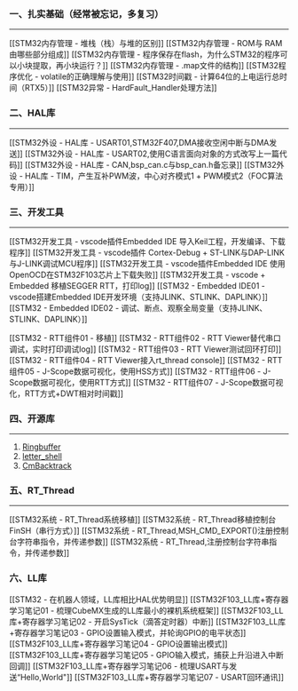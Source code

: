 ### 一、扎实基础（经常被忘记，多复习）
---
[[STM32内存管理 - 堆栈（栈）与堆的区别]]
[[STM32内存管理 - ROM与 RAM由哪些部分组成]]
[[STM32内存管理 -  程序保存在flash，为什么STM32的程序可以小块提取，再小块运行？]]
[[STM32内存管理 - .map文件的结构]]
[[STM32程序优化 - volatile的正确理解与使用]]
[[STM32时间戳 -  计算64位的上电运行总时间（RTX5）]]
[[STM32异常 - HardFault_Handler处理方法]]

### 二、HAL库
----
[[STM32外设 - HAL库 - USART01,STM32F407,DMA接收空闲中断与DMA发送]]
[[STM32外设 - HAL库 - USART02,使用C语言面向对象的方式改写上一篇代码]]
[[STM32外设 - HAL库 - CAN,bsp_can.c与bsp_can.h备忘录]]
[[STM32外设 - HAL库 - TIM，产生互补PWM波，中心对齐模式1 + PWM模式2（FOC算法专用）]]

### 三、开发工具
---
[[STM32开发工具 - vscode插件Embedded IDE 导入Keil工程，开发编译、下载程序]]
[[STM32开发工具 - vscode插件 Cortex-Debug + ST-LINK与DAP-LINK与J-LINK调试MCU程序]]
[[STM32开发工具 - vscode插件Embedded IDE 使用OpenOCD在STM32F103芯片上下载失败]]
[[STM32开发工具 - vscode + Embedded 移植SEGGER RTT，打印log]]
[[STM32 - Embedded IDE01 - vscode搭建Embedded IDE开发环境（支持JLINK、STLINK、DAPLINK）]]
[[STM32 - Embedded IDE02 - 调试、断点、观察全局变量（支持JLINK、STLINK、DAPLINK）]]

[[STM32 - RTT组件01 - 移植]]
[[STM32 - RTT组件02 - RTT Viewer替代串口调试，实时打印调试log]]
[[STM32 - RTT组件03 - RTT Viewer测试回环打印]]
[[STM32 - RTT组件04 - RTT Viewer接入rt_thread console]]
[[STM32 - RTT组件05 - J-Scope数据可视化，使用HSS方式]]
[[STM32 - RTT组件06 - J-Scope数据可视化，使用RTT方式]]
[[STM32 - RTT组件07 - J-Scope数据可视化，RTT方式+DWT相对时间戳]]

### 四、开源库
---
1. [Ringbuffer](https://github.com/xiaoxinpro/QueueForMcu)
2. [letter_shell](https://github.com/NevermindZZT/letter-shell)
3. [CmBacktrack](https://github.com/armink/CmBacktrace)

### 五、RT_Thread
----
[[STM32系统 - RT_Thread系统移植]]
[[STM32系统 - RT_Thread移植控制台FinSH（串行方式）]]
[[STM32系统 - RT_Thread,MSH_CMD_EXPORT()注册控制台字符串指令，并传递参数]]
[[STM32系统 - RT_Thread,注册控制台字符串指令，并传递参数]]

### 六、LL库
[[STM32 - 在机器人领域，LL库相比HAL优势明显]]
[[STM32F103_LL库+寄存器学习笔记01 - 梳理CubeMX生成的LL库最小的裸机系统框架]]
[[STM32F103_LL库+寄存器学习笔记02 - 开启SysTick（滴答定时器）中断]]
[[STM32F103_LL库+寄存器学习笔记03 - GPIO设置输入模式，并轮询GPIO的电平状态]]
[[STM32F103_LL库+寄存器学习笔记04 - GPIO设置输出模式]]
[[STM32F103_LL库+寄存器学习笔记05 - GPIO输入模式，捕获上升沿进入中断回调]]
[[STM32F103_LL库+寄存器学习笔记06 - 梳理USART与发送“Hello,World"]]
[[STM32F103_LL库+寄存器学习笔记07 - USART回环通讯]]
